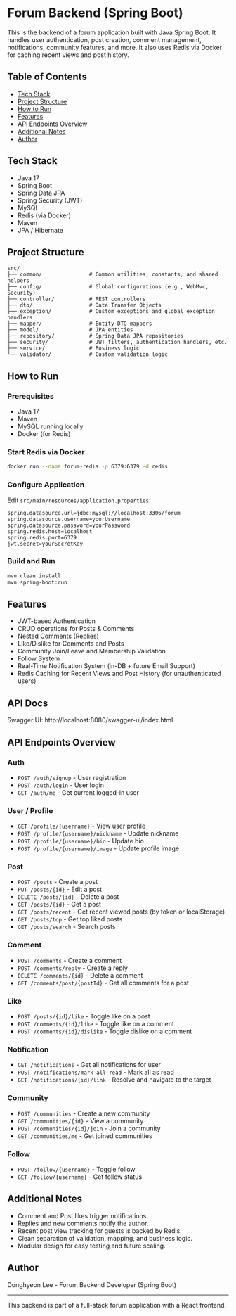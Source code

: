 # Forum Backend (Spring Boot)

This is the backend of a forum application built with Java Spring Boot. It handles user authentication, post creation, comment management, notifications, community features, and more. It also uses Redis via Docker for caching recent views and post history.

## Table of Contents
- [Tech Stack](#tech-stack)
- [Project Structure](#project-structure)
- [How to Run](#how-to-run)
- [Features](#features)
- [API Endpoints Overview](#api-endpoints-overview)
- [Additional Notes](#additional-notes)
- [Author](#author)


## Tech Stack

- Java 17
- Spring Boot
- Spring Data JPA
- Spring Security (JWT)
- MySQL
- Redis (via Docker)
- Maven
- JPA / Hibernate

## Project Structure

```
src/
├── common/               # Common utilities, constants, and shared helpers
├── config/               # Global configurations (e.g., WebMvc, Security)
├── controller/           # REST controllers
├── dto/                  # Data Transfer Objects
├── exception/            # Custom exceptions and global exception handlers
├── mapper/               # Entity-DTO mappers
├── model/                # JPA entities
├── repository/           # Spring Data JPA repositories
├── security/             # JWT filters, authentication handlers, etc.
├── service/              # Business logic
└── validator/            # Custom validation logic
```

## How to Run

### Prerequisites

- Java 17
- Maven
- MySQL running locally
- Docker (for Redis)

### Start Redis via Docker

```bash
docker run --name forum-redis -p 6379:6379 -d redis
```

### Configure Application

Edit `src/main/resources/application.properties`:

```properties
spring.datasource.url=jdbc:mysql://localhost:3306/forum
spring.datasource.username=yourUsername
spring.datasource.password=yourPassword
spring.redis.host=localhost
spring.redis.port=6379
jwt.secret=yourSecretKey
```

### Build and Run

```bash
mvn clean install
mvn spring-boot:run
```

## Features

- JWT-based Authentication
- CRUD operations for Posts & Comments
- Nested Comments (Replies)
- Like/Dislike for Comments and Posts
- Community Join/Leave and Membership Validation
- Follow System
- Real-Time Notification System (in-DB + future Email Support)
- Redis Caching for Recent Views and Post History (for unauthenticated users)

## API Docs
Swagger UI: http://localhost:8080/swagger-ui/index.html

## API Endpoints Overview

### Auth
- `POST /auth/signup` - User registration
- `POST /auth/login` - User login
- `GET /auth/me` - Get current logged-in user

### User / Profile
- `GET /profile/{username}` - View user profile
- `POST /profile/{username}/nickname` - Update nickname
- `POST /profile/{username}/bio` - Update bio
- `POST /profile/{username}/image` - Update profile image

### Post
- `POST /posts` - Create a post
- `PUT /posts/{id}` - Edit a post
- `DELETE /posts/{id}` - Delete a post
- `GET /posts/{id}` - Get a post
- `GET /posts/recent` - Get recent viewed posts (by token or localStorage)
- `GET /posts/top` - Get top liked posts
- `GET /posts/search` - Search posts

### Comment
- `POST /comments` - Create a comment
- `POST /comments/reply` - Create a reply
- `DELETE /comments/{id}` - Delete a comment
- `GET /comments/post/{postId}` - Get all comments for a post

### Like
- `POST /posts/{id}/like` - Toggle like on a post
- `POST /comments/{id}/like` - Toggle like on a comment
- `POST /comments/{id}/dislike` - Toggle dislike on a comment

### Notification
- `GET /notifications` - Get all notifications for user
- `POST /notifications/mark-all-read` - Mark all as read
- `GET /notifications/{id}/link` - Resolve and navigate to the target

### Community
- `POST /communities` - Create a new community
- `GET /communities/{id}` - View a community
- `POST /communities/{id}/join` - Join a community
- `GET /communities/me` - Get joined communities

### Follow
- `POST /follow/{username}` - Toggle follow
- `GET /follow/{username}` - Get follow status

## Additional Notes

- Comment and Post likes trigger notifications.
- Replies and new comments notify the author.
- Recent post view tracking for guests is backed by Redis.
- Clean separation of validation, mapping, and business logic.
- Modular design for easy testing and future scaling.

## Author

Donghyeon Lee - Forum Backend Developer (Spring Boot)

---

This backend is part of a full-stack forum application with a React frontend.
